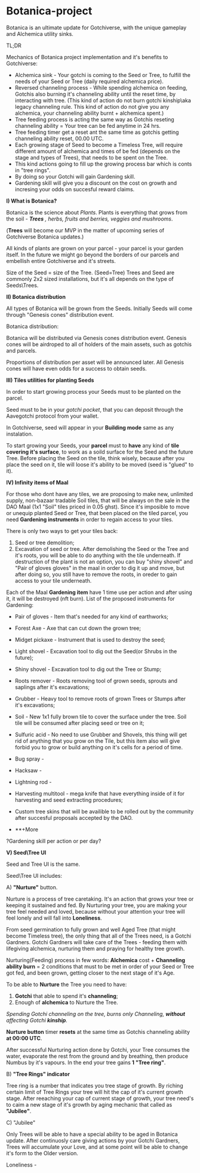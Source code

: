 # Botanica-project
Botanica is an ultimate update for Gotchiverse, with the unique gameplay and Alchemica utility sinks.

TL;DR

Mechanics of Botanica project implementation and it's benefits to Gotchiverse:

* Alchemica sink - Your gotchi is coming to the Seed or Tree, to fulfill the needs of your Seed or Tree (daily required alchemica price). 
* Reversed channeling process - While spending alchemica on feeding, Gotchis also burning it's channeling ability until the reset time, by interacting with tree. (This kind of action do not burn gotchi kinship\aka legacy channeling rule\. This kind of action do not give you any alchemica, your channeling ability burnt + alchemica spent.)  
* Tree feeding process is acting the same way as Gotchis reseting channeling ability = Your tree can be fed anytime in 24 hrs.
* Tree feeding timer get a reset ant the same time as gotchis getting channeling ability reset, 00.00 UTC.
* Each growing stage of Seed to become a Timeless Tree, will require different amount of alchemica and times of be fed (depends on the stage and types of Trees), that needs to be spent on the Tree. 
* This kind actions going to fill up the growing process bar which is conts in "tree rings". 
* By doing so your Gotchi will gain Gardening skill.  
* Gardening skill will give you a discount on the cost on growth and incresing your odds on succesful reward claims. 

**I) What is Botanica?**

Botanica is the science about *Plants*.
Plants is everything that grows from the soil - ***Trees** , herbs, fruits and berries, veggies and mushrooms*.

(**Trees** will become our MVP in the matter of upcoming series of Gotchiverse Botanica updates.)

All kinds of plants are grown on your parcel - your parcel is your garden itself. In the future we might go beyond the borders of our parcels and embellish entire Gotchiverse and it's streets.

Size of the Seed = size of the Tree. (Seed=Tree)
Trees and Seed are commonly 2x2 sized installations, but it's all depends on the type of Seeds\Trees.

**II) Botanica distribution**

All types of Botanica will be grown from the Seeds. Initially Seeds will come through "Genesis cones" distribution event. 

Botanica distribution:

Botanica will be distributed via Genesis cones distribution event.
Genesis cones will be airdroped to all of holders of the main assets, such as gotchis and parcels. 

Proportions of distribution per asset will be announced later.
All Genesis cones will have even odds for a success to obtain seeds.

**III) Tiles utilities for planting Seeds**

In order to start growing process your Seeds must to be planted on the parcel. 

Seed must to be in your *gotchi pocket*, that you can deposit through the Aavegotchi protocol from your wallet. 

In Gotchiverse, seed will appear in your **Building mode** same as any instalation.

To start growing your Seeds, your **parcel** must to **have** any kind of **tile covering it's surface**, to work as a soild surface for the Seed and the future Tree.
Before placing the Seed on the tile, think wisely, because after you place the seed on it, tile will loose it's ability to be moved (seed is "glued" to it).

**IV) Infinity items of Maal**

For those who dont have any tiles, we are proposing to make new, unlimited supply, non-bazaar tradable Soil tiles, that will be always on the sale in the DAO Maal (1x1 "Soil" tiles priced in 0.05 ghst).
Since it's imposible to move or unequip planted Seed or Tree, that been placed on the tiled parcel, you need **Gardening instruments** in order to regain access to your tiles.

There is only two ways to get your tiles back:
1) Seed or tree demolition;
2) Excavation of seed or tree.
After demolishing the Seed or the Tree and it's roots, you will be able to do anything with the tile underneath.
If destruction of the plant is not an option, you can buy "shiny shovel" and "Pair of gloves gloves" in the maal in order to dig it up and move, but after doing so, you still have to remove the roots, in oreder to gain access to your tile underneath. 

Each of the Maal **Gardening item** have 1 time use per action and after using it, it will be destroyed (nft burn).
List of the proposed instruments for Gardening:

* Pair of gloves - Item that's needed for any kind of earthworks;
* Forest Axe - Axe that can cut down the grown tree;
* Midget pickaxe - Instrument that is used to destroy the seed;
* Light shovel - Excavation tool to dig out the Seed(or Shrubs in the future);
* Shiny shovel - Excavation tool to dig out the Tree or Stump;
* Roots remover - Roots removing tool of grown seeds, sprouts and saplings after it's excavations;
* Grubber - Heavy tool to remove roots of grown Trees or Stumps after it's excavations;
* Soil - New 1x1 fully brown tile to cover the surface under the tree. Soil tile will be consumed after placing seed or tree on it;
* Sulfuric acid - No need to use Grubber and Shovels, this thing will get rid of anything that you grow on the Tile, but this item also will give forbid you to grow or build anything on it's cells for a period of time.
* Bug spray -
* Hacksaw -
* Lightning rod -
* Harvesting multitool - mega knife that have everything inside of it for harvesting and seed extracting procedures;
* Custom tree skins that will be availible to be rolled out by the community after succesful proposals accepted by the DAO.

* **+More

?Gardening skill per action or per day?

**V) Seed\Tree UI**

Seed and Tree UI is the same. 

Seed\Tree UI includes:

A) **"Nurture"** button.

Nurture is a process of tree caretaking. It's an action that grows your tree or keeping it sustained and fed. 
By Nurturing your tree, you are making your tree feel needed and loved, because without your attention your tree will feel lonely and will fall into **Loneliness**.

From seed germination to fully grown and well Aged Tree (that might become Timeless tree), the only thing that all of the Trees need, is a Gotchi Gardners. 
Gotchi Gardners will take care of the Trees - feeding them with lifegiving alchemica, nurturing them and praying for healthy tree growth.

Nurturing(Feeding) process in few words:
**Alchemica** cost + **Channeling ability burn** = 2 conditions that must to be met in order of your Seed or Tree got fed, and been grown, getting closer to the next stage of it's Age.

To be able to **Nurture** the Tree you need to have:
1) **Gotchi** that able to spend it's **channeling**;
2) Enough of **alchemica** to Nurture the Tree.

*Spending Gotchi channeling on the tree, burns only Channeling, **without** affecting Gotchi **kinship**.*

**Nurture button** timer **resets** at the same time as Gotchis channeling ability **at 00:00 UTC**.

After successful Nurturing action done by Gotchi, your Tree consumes the water, evaporate the rest from the ground and by breathing, then produce Numbus by it's vapours. In the end your tree gains **1 "Tree ring"**.

B) **"Tree Rings" indicator**

 Tree ring is a number that indicates you tree stage of growth.
 By riching certain limit of Tree Rings your tree will hit the cap of it's current growth stage.
 After reeaching your cap of current stage of growth, your tree need's to caim a new stage of it's growth by aging mechanic that called as **"Jubilee"**.

C) "Jubilee"

   
   
Only Trees will be able to have a special ability to be aged in Botanica update. 
After continuosly care giving actions by your Gotchi Gardners, Trees will accumulate your Love, and at some point will be able to change it's form to the Older version. 

Loneliness - 

